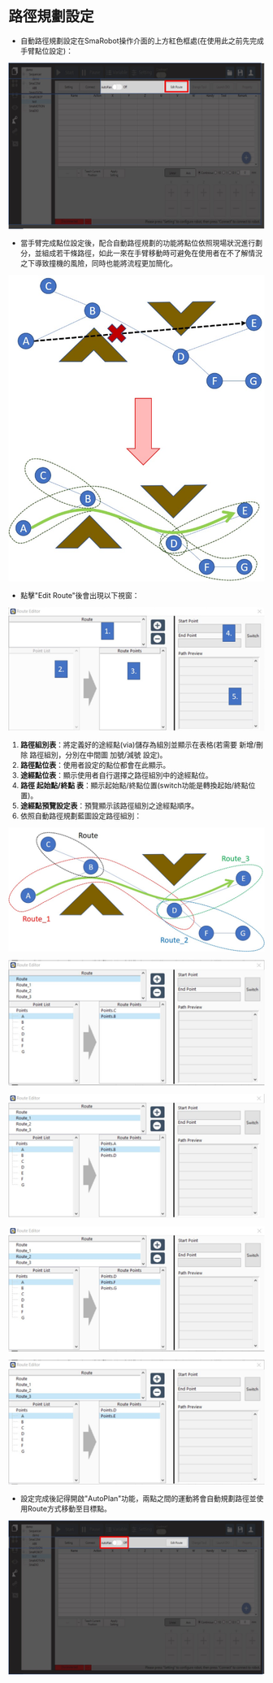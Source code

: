 # 路徑規劃設定

* 自動路徑規劃設定在SmaRobot操作介面的上方紅色框處\(在使用此之前先完成手臂點位設定\)：

![SmaRobot&#x4ECB;&#x9762;&#x8DEF;&#x5F91;&#x898F;&#x5283;&#x4F4D;&#x7F6E;](../../../.gitbook/assets/25.jpg)

* 當手臂完成點位設定後，配合自動路徑規劃的功能將點位依照現場狀況進行劃分，並組成若干條路徑，如此一來在手臂移動時可避免在使用者在不了解情況之下導致撞機的風險，同時也能將流程更加簡化。

![&#x81EA;&#x52D5;&#x8DEF;&#x5F91;&#x898F;&#x5283;&#x793A;&#x610F;&#x5716;](../../../.gitbook/assets/26.jpg)

* 點擊"Edit Route"後會出現以下視窗：

![](../../../.gitbook/assets/28-1.JPG)

1. **路徑組別表**：將定義好的途經點\(via\)儲存為組別並顯示在表格\(若需要 新增/刪除 路徑組別，分別在中間圖 加號/減號 設定\)。
2. **路徑點位表**：使用者設定的點位都會在此顯示。
3. **途經點位表**：顯示使用者自行選擇之路徑組別中的途經點位。
4. **路徑 起始點/終點 表**：顯示起始點/終點位置\(switch功能是轉換起始/終點位置\)。
5. **途經點預覽設定表**：預覽顯示該路徑組別之途經點順序。
6. 依照自動路徑規劃藍圖設定路徑組別：

![&#x81EA;&#x52D5;&#x8DEF;&#x5F91;&#x898F;&#x5283;&#x85CD;&#x5716;](../../../.gitbook/assets/lu-jing-gui-hua-lan-tu.jpg)

![Route&#x8DEF;&#x5F91;&#x7D44;&#x5225;\(C-&amp;gt;B\)](../../../.gitbook/assets/lu-jing-gui-hua-1.JPG)

![Route\_1&#x8DEF;&#x5F91;&#x7D44;&#x5225;\(A-&amp;gt;B-&amp;gt;D\)](../../../.gitbook/assets/lu-jing-gui-hua-2.JPG)

![Route\_2&#x8DEF;&#x5F91;&#x7D44;&#x5225;\(D-&amp;gt;F-&amp;gt;G\)](../../../.gitbook/assets/lu-jing-gui-hua-3.JPG)

![Route\_3&#x8DEF;&#x5F91;&#x7D44;&#x5225;\(D-&amp;gt;E\)](../../../.gitbook/assets/lu-jing-gui-hua-4.JPG)

* 設定完成後記得開啟"AutoPlan"功能，兩點之間的運動將會自動規劃路徑並使用Route方式移動至目標點。

![](../../../.gitbook/assets/29.jpg)

